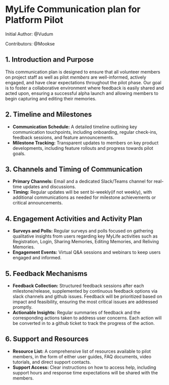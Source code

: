 # MyLife Communication plan for Platform Pilot

Initial Author: @Vudum

Contributors: @Mookse

## 1. Introduction and Purpose

This communication plan is designed to ensure that all volunteer members on project staff as well as pilot _members_ are well-informed, actively engaged, and have clear expectations throughout the pilot phase. Our goal is to foster a collaborative environment where feedback is easily shared and acted upon, ensuring a successful alpha launch and allowing members to begin capturing and editing their memories.

## 2. Timeline and Milestones

- **Communication Schedule:** A detailed timeline outlining key communication touchpoints, including onboarding, regular check-ins, feedback sessions, and feature announcements.
- **Milestone Tracking:** Transparent updates to members on key product developments, including feature rollouts and progress towards pilot goals.

## 3. Channels and Timing of Communication

- **Primary Channels:** Email and a dedicated Slack/Teams channel for real-time updates and discussions.
- **Timing:** Regular updates will be sent bi-weekly(if not weekly), with additional communications as needed for milestone achievements or critical announcements.

## 4. Engagement Activities and Activity Plan

- **Surveys and Polls:** Regular surveys and polls focused on gathering qualitative insights from users regarding key MyLife activities such as Registration, Login, Sharing Memories, Editing Memories, and Reliving Memories.
- **Engagement Events:** Virtual Q&A sessions and webinars to keep users engaged and informed.

## 5. Feedback Mechanisms

- **Feedback Collection:** Structured feedback sessions after each milestone/release, supplemented by continuous feedback options via slack channels and github issues. Feedback will be prioritized based on impact and feasibility, ensuring the most critical issues are addressed promptly.
- **Actionable Insights:** Regular summaries of feedback and the corresponding actions taken to address user concerns. Each action will be converted in to a github ticket to track the progress of the action.

## 6. Support and Resources

- **Resource List:** A comprehensive list of resources available to pilot members, in the form of either user guides, FAQ documents, video tutorials, and direct support contacts.
- **Support Access:** Clear instructions on how to access help, including support hours and response time expectations will be shared with the members.
